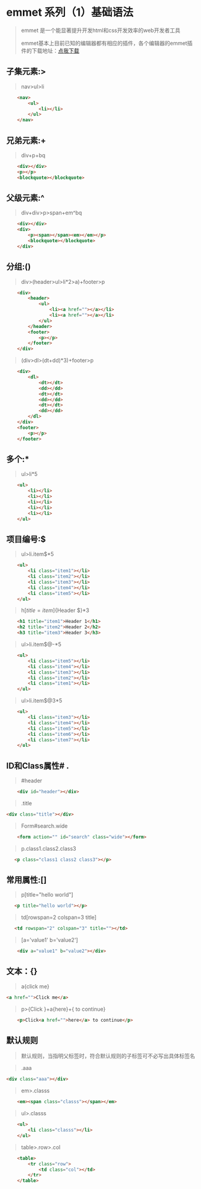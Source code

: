 # emmet 系列（1）基础语法

> emmet 是一个能显著提升开发html和css开发效率的web开发者工具
>
> emmet基本上目前已知的编辑器都有相应的插件，各个编辑器的emmet插件的下载地址：[点我下载](http://emmet.io/download/)

## 子集元素:>

> nav>ul>li

```html
    <nav>
        <ul>
            <li></li>
        </ul>
    </nav>
```

## 兄弟元素:+

> div+p+bq

```html
    <div></div>
    <p></p>
    <blockquote></blockquote>
```

## 父级元素:^

> div+div>p>span+em^bq

```html
    <div></div>
    <div>
        <p><span></span><em></em></p>
        <blockquote></blockquote>
    </div>
```

## 分组:()

> div>(header>ul>li*2>a)+footer>p

```Html
    <div>
        <header>
            <ul>
                <li><a href=""></a></li>
                <li><a href=""></a></li>
            </ul>
        </header>
        <footer>
            <p></p>
        </footer>
    </div>
```

> (div>dl>(dt+dd)*3)+footer>p

```html
    <div>
        <dl>
            <dt></dt>
            <dd></dd>
            <dt></dt>
            <dd></dd>
            <dt></dt>
            <dd></dd>
        </dl>
    </div>
    <footer>
        <p></p>
    </footer>
```

## 多个:*

> ul>li*5

```Html
    <ul>
        <li></li>
        <li></li>
        <li></li>
        <li></li>
        <li></li>
    </ul>
```

## 项目编号:$

> ul>li.item$*5

```Html
    <ul>
        <li class="item1"></li>
        <li class="item2"></li>
        <li class="item3"></li>
        <li class="item4"></li>
        <li class="item5"></li>
    </ul>
```

> h$[title=item$]{Header $}*3

```html
    <h1 title="item1">Header 1</h1>
    <h2 title="item2">Header 2</h2>
    <h3 title="item3">Header 3</h3>
```

> ul>li.item$@-*5

```html
    <ul>
        <li class="item5"></li>
        <li class="item4"></li>
        <li class="item3"></li>
        <li class="item2"></li>
        <li class="item1"></li>
    </ul>
```

> ul>li.item$@3*5

```Html
    <ul>
        <li class="item3"></li>
        <li class="item4"></li>
        <li class="item5"></li>
        <li class="item6"></li>
        <li class="item7"></li>
    </ul>
```

## ID和Class属性# .

> \#header

```Html
	<div id="header"></div>
```

> .title

```html
<div class="title"></div>
```

> Form\#search.wide

```html
    <form action="" id="search" class="wide"></form>
```

> p.class1.class2.class3

```Html
   <p class="class1 class2 class3"></p>
```

## 常用属性:[]

> p[title="hello world"]

```html
   <p title="hello world"></p>
```

> td[rowspan=2 colspan=3 title]

```Html
   <td rowspan="2" colspan="3" title=""></td>
```

> [a='value1' b='value2']

```html
    <div a="value1" b="value2"></div>
```

## 文本：{}

> a{click me}

```Html
<a href="">Click me</a>
```

> p>{Click }+a{here}+{ to continue}

```html
    <p>Click<a href="">here</a> to continue</p>
```

## 默认规则

> 默认规则，当指明父标签时，符合默认规则的子标签可不必写出具体标签名

> .aaa

```Html
<div class="aaa"></div>
```

> em>.classs

```Html
    <em><span class="classs"></span></em>
```

> ul>.classs

```html
    <ul>
        <li class="classs"></li>
    </ul>
```

> table>.row>.col

```html
    <table>
        <tr class="row">
            <td class="col"></td>
        </tr>
    </table>
```





